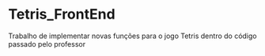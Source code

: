 # Tetris_FrontEnd
Trabalho de implementar novas funções para o jogo Tetris dentro do código passado pelo professor
